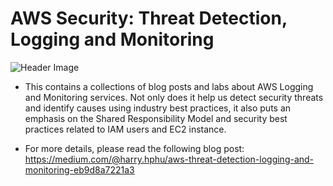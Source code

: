 # AWS Security: Threat Detection, Logging and Monitoring

![Header Image](https://miro.medium.com/v2/resize:fit:720/format:webp/0*GyrXkPBxbUX5kqHz.png)

- This contains a collections of blog posts and labs about AWS Logging and Monitoring services. Not only does it help us detect security threats and identify causes using industry best practices, it also puts an emphasis on the Shared Responsibility Model and security best practices related to IAM users and EC2 instance.

- For more details, please read the following blog post: https://medium.com/@harry.hphu/aws-threat-detection-logging-and-monitoring-eb9d8a7221a3
